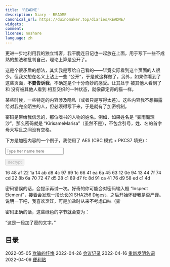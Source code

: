 ```yaml
---
title: 'README'
description: Diary - README
canonical_url: https://duinomaker.top/diaries/README/
widgets:
comment:
license: noshare
language: zh
---
```


更进一步地利用我的独立博客，我干脆连日记也一起放在上面，用于写下一些不成熟的想法和批判自己，理论上算是公开了。

这是个很矛盾的想法，其实我是写给自己看的——毕竟实际看到这个页面的人很少。但我又想在名义上沾上一些 “公开”，于是就这样做了。另外，如果你看到了这些页面，<strong class="rigid">不要告诉我</strong>，不确定是个十分奇妙的感受。让其处于 被其他人看到了 和 没有被其他人看到 相互交织的一种状态，就像薛定谔的猫一样。

某些时候，一些特定的内容涉及隐私（或者只是写得太差）。这些内容我不想揭露给对我完全陌生的人，但必须得写下来，于是就有了加密机制。

密码是带给我信念的，那位嗜书的人物的姓名。例如，如果姓名是 “雾雨魔理沙”，那么密码就是 “KirisameMarisa”（虽然不是），不包含引号，姓、名的首字母大写且之间没有空格。

下方是加密内容的一个例子，我使用了 AES (CBC 模式 + PKCS7 填充)：

<script async src="/assets/crypto-js.min.js" defer></script>
<script src="/assets/decrypt.js" defer></script>
<div class="field has-addons">
<p class="control has-icons-left">
    <input id="password" class="input" type="password" maxlength="16" placeholder="Type her name here" digest="7a9b646798cc6ecdc8b22f5b3202fdcdbf9124869a1697ab391fd22d39e826e3">
    <span class="icon is-small is-left">
        <i id="input-bar-icon" class="fas fa-lock"></i>
    </span>
</p>
<p class="control">
    <button id="decrypt" class="button" onclick="decryptAll()" disabled>decrypt</button>
</p>
</div>

<span class="encrypted" iv="GWWFwiSWxBX31LWg">16 48 af 22 1a 14 ab d8 4c 97 69 1c 66 41 ea 6a 45 63 12 0e 94 13 44 7f 74 cd 22 8b 6a 70 72 47 d5 28 c1 89 d7 fc 8d 91 ca 41 76 d9 58 ed c1 4d</span>

密码错误的话，会提示再试一次。好奇的你可能会对密码输入框 “Inspect Element”，接着会发现一段长长的 SHA256 Digest，之后开始怀疑我是否严谨。说明一下吧，我喜欢烹饪，可是加盐时从来不考虑口味（雾

密码正确的话，这些绿色的字节就会变为：

“这是一段加了密的文字。”

## 目录

<!-- <span class="mono">2021-01-30&nbsp;</span><a href="/diaries/2021-01-30/">实践之前</a>
<span class="mono">2020-12-19&nbsp;</span><a href="/diaries/2020-12-19/">近期小结</a>
<span class="mono">2020-11-08&nbsp;</span><a href="/diaries/2020-11-08/">Domestic Life is Harmful</a>
<span class="mono">2020-11-07&nbsp;</span><a href="/diaries/2020-11-07/">The Reason I Regard a Smile as an Emblem of Evil</a>
<span class="mono">2020-11-03&nbsp;</span><a href="/diaries/2020-11-03/">Initial Commit</a> -->
<span class="mono">2022-05-05&nbsp;</span><a href="/diaries/2022-05-05/">欺骗的忏悔</a>
<span class="mono">2022-04-26&nbsp;</span><a href="/diaries/2022-04-26/">会议记录</a>
<span class="mono">2022-04-16&nbsp;</span><a href="/diaries/2022-04-16/">重新发明名词</a>
<span class="mono">2022-04-09&nbsp;</span><a href="/diaries/2022-04-09/">便利贴</a>